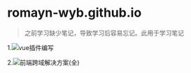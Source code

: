# romayn-wyb.github.io
> 之前学习缺少笔记，导致学习后容易忘记。此用于学习笔记

1.![vue插件编写](https://github.com/romayn-wyb/romayn-wyb.github.io/issues/1)

2.![前端跨域解决方案(全)](https://github.com/romayn-wyb/romayn-wyb.github.io/issues/2)
